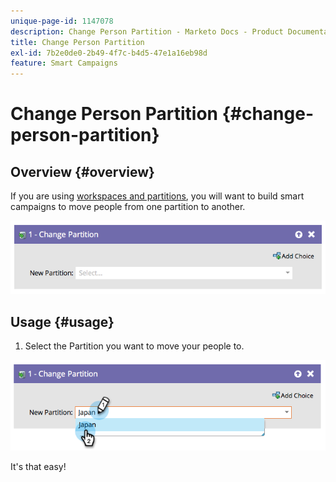 ```yaml
---
unique-page-id: 1147078
description: Change Person Partition - Marketo Docs - Product Documentation
title: Change Person Partition
exl-id: 7b2e0de0-2b49-4f7c-b4d5-47e1a16eb98d
feature: Smart Campaigns
---
```

# Change Person Partition {#change-person-partition}

## Overview {#overview}

If you are using [workspaces and partitions](/help/marketo/product-docs/administration/workspaces-and-person-partitions/understanding-workspaces-and-person-partitions.md), you will want to build smart campaigns to move people from one partition to another.

![](assets/one-3.png)

## Usage {#usage}

1. Select the Partition you want to move your people to.

![](assets/two-3.png)

It's that easy!
